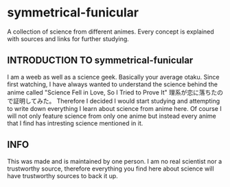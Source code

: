 # symmetrical-funicular
A collection of science from different animes. Every concept is explained with sources and links for further studying.

## INTRODUCTION TO symmetrical-funicular
I am a weeb as well as a science geek. Basically your average otaku. Since first watching, I have always wanted to understand the science behind the anime called "Science Fell in Love, So I Tried to Prove It" 理系が恋に落ちたので証明してみた。
Therefore I decided I would start studying and attempting to write down everything I learn about science from anime here. Of course I will not only feature science from only one anime but instead every anime that I find has intresting science mentioned in it.

## INFO
This was made and is maintained by one person.
I am no real scientist nor a trustworthy source, therefore everything you find here about science will have trustworthy sources to back it up.
